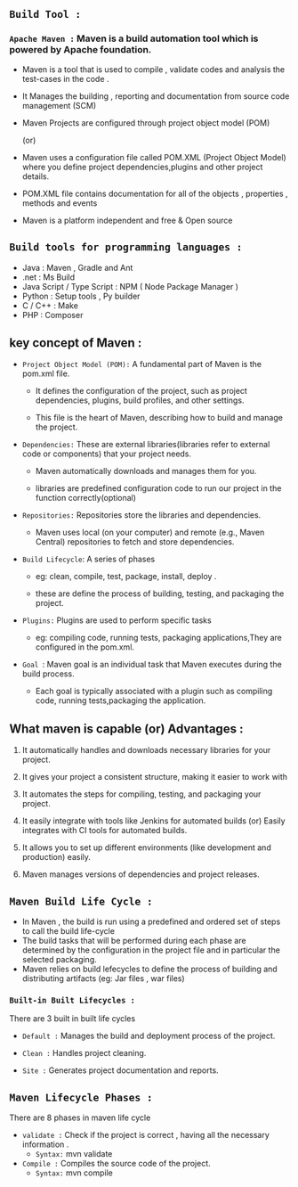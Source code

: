 ## `Build Tool :`

### `Apache Maven :` Maven is a build automation tool which is powered by Apache foundation.

* Maven is a tool that is used to compile , validate codes and analysis the test-cases in the code .

* It Manages the building , reporting and documentation from source code management (SCM)

* Maven Projects are configured through project object model (POM)

  (or)
* Maven uses a configuration file called POM.XML (Project Object Model) where you define project dependencies,plugins and other project details.
* POM.XML file contains documentation for all of the objects , properties , methods and events 
* Maven is a platform independent and free & Open source

## `Build tools for programming languages :`

* Java : Maven , Gradle and Ant
* .net : Ms Build
* Java Script / Type Script : NPM ( Node Package Manager )
* Python : Setup tools , Py builder
* C / C++ : Make
* PHP : Composer

## key concept of Maven : 
 
 * `Project Object Model (POM):` A fundamental part of Maven is the pom.xml file.
                                     
   - It defines the configuration of the project, such as project dependencies, plugins, build profiles, and other settings. 
                          
    - This file is the heart of Maven, describing how to build and manage the project.



* `Dependencies:` These are external libraries(libraries refer to external code or components) that your project needs. 
                        
     - Maven automatically downloads and manages them for you.

     - libraries are predefined configuration code to run our project in the function correctly(optional)



* `Repositories:` Repositories store the libraries and dependencies.

    *  Maven uses local (on your computer) and remote (e.g., Maven Central) repositories to fetch and store dependencies.



* `Build Lifecycle`: A series of phases 
  - eg: clean, compile, test, package, install, deploy .

  - these are define the process of building, testing, and packaging the project.




* `Plugins:` Plugins are used to perform specific tasks 
      
     - eg: compiling code, running tests, packaging applications,They are configured in the pom.xml.



* `Goal `: Maven goal is an individual task that Maven executes during the build process.

  - Each goal is typically associated with a plugin such as compiling code, running tests,packaging the application.
 

##  What maven is capable (or) Advantages :
  
 1. It automatically handles and downloads necessary libraries for your project.

 2. It gives your project a consistent structure, making it easier to work with

3. It automates the steps for compiling, testing, and packaging your project.
     
 4. It easily integrate with tools like Jenkins for automated builds (or) Easily integrates with CI tools for automated builds.

5. It allows you to set up different environments (like development and production) easily.

6. Maven manages versions of dependencies and project releases.

## `Maven Build Life Cycle :`

* In Maven , the build is run using a predefined and ordered set of steps to call the build life-cycle
* The build tasks that will be performed during each phase are determined by the configuration in the project file and in particular the selected packaging.
* Maven relies on build lefecycles to define the process of building and distributing artifacts (eg: Jar files , war files)

### `Built-in Built Lifecycles :`
There are 3 built in built life cycles 

* `Default :` Manages the build and deployment process of the project.
 
* `Clean :` Handles project cleaning.
* `Site :` Generates project documentation and reports.

## `Maven Lifecycle Phases :`
 There are 8 phases in maven life cycle
  * `validate :` Check if the project is correct , having all the necessary information .
    * `Syntax:` mvn validate
* `Compile :` Compiles the source code of the project.
   * `Syntax:`  mvn compile